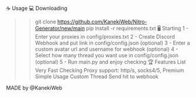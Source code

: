 ☕ Usage
💻 Downloading
>> git clone https://github.com/KanekiWeb/Nitro-Generator/new/main
>> pip install -r requirements.txt
🖥️ Starting
1 - Enter your proxies in config/proxies.txt
2 - Create Discord Webhook and put link in config/config.json (optional)
3 - Enter a custom avatar url and username for webhook (optional)
4 - Select how many thread you want use in config/config.json (optional)
5 - Run main.py and enjoy checking
🏆 Features List
Very Fast Checking
Proxy support: http/s, socks4/5, Premium
Simple Usage
Custom Thread
Send hit to webhook

MADE by @KanekiWeb
